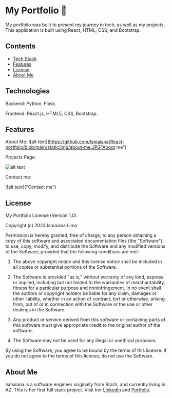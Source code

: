 # My Portfolio 🌈

My portfolio was built to present my journey in tech, as well as my projects. This application is built using React, HTML, CSS, and Bootstrap.

## Contents
* [Tech Stack](#technologies)
* [Features](#features)
* [License](#license)
* [About Me](#aboutme)



## <a name="technologies"></a>Technologies


Backend: Python, Flask.

Frontend: React.js, HTML5, CSS, Bootstrap.



## <a name="features"></a>Features


About Me: 
![alt text](https://github.com/Ismaiana/React-portfolio/blob/main/static/img/about-me.JPG"About me")





Projects Page: 

![alt text]("Projects")

Contact me:

![alt text]("Contact me")



## <a name="license"></a>License

My Portfolio License (Version 1.0)

Copyright (c) 2023 Ismaiana Lima

Permission is hereby granted, free of charge, to any person obtaining a copy of this software and associated documentation files (the "Software"), to use, copy, modify, and distribute the Software and any modified versions of the Software, provided that the following conditions are met:

1. The above copyright notice and this license notice shall be included in all copies or substantial portions of the Software.

2. The Software is provided "as is," without warranty of any kind, express or implied, including but not limited to the warranties of merchantability, fitness for a particular purpose and noninfringement. In no event shall the authors or copyright holders be liable for any claim, damages or other liability, whether in an action of contract, tort or otherwise, arising from, out of or in connection with the Software or the use or other dealings in the Software.

3. Any product or service derived from this software or containing parts of this software must give appropriate credit to the original author of the software.

4. The Software may not be used for any illegal or unethical purposes.

By using the Software, you agree to be bound by the terms of this license. If you do not agree to the terms of this license, do not use the Software.


## <a name="aboutme"></a>About Me

Ismaiana is a software engineer originally from Brazil, and currently living in AZ. This is her first full stack project. 
Visit her [LinkedIn](http://www.linkedin.com/in/ismaiana-lima) and [Portfolio](http://www.ismaiana.com).
